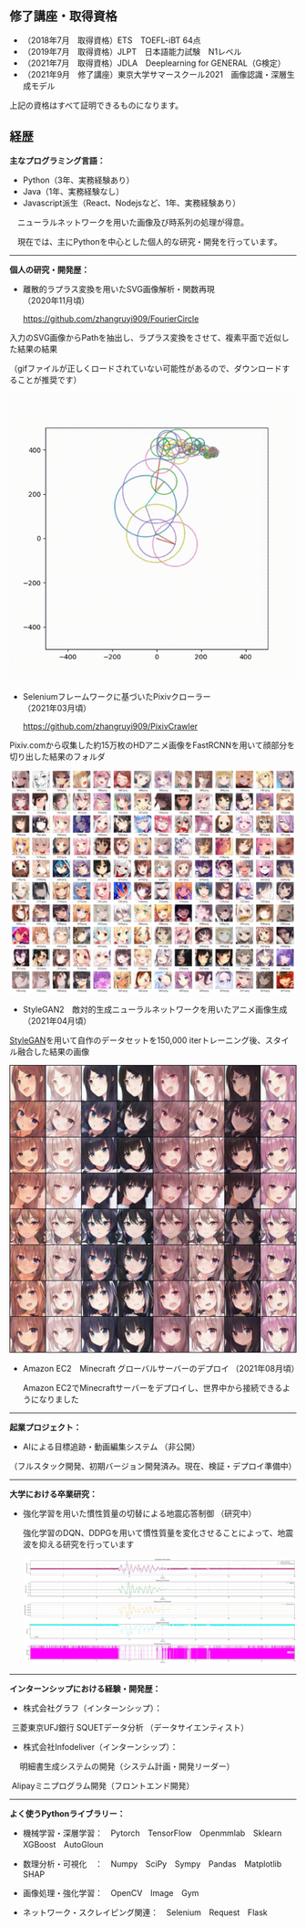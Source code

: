 ## 修了講座・取得資格

* （2018年7月　取得資格）ETS　TOEFL-iBT  64点                                                                                                 
* （2019年7月　取得資格）JLPT　日本語能力試験　N1レベル                                                                            
* （2021年7月　取得資格）JDLA　Deeplearning for GENERAL（G検定）                                                        
* （2021年9月　修了講座）東京大学サマースクール2021　画像認識・深層生成モデル                                  

上記の資格はすべて証明できるものになります。



## 経歴

**主なプログラミング言語：**

* Python（3年、実務経験あり）
* Java（1年、実務経験なし）
* Javascript派生（React、Nodejsなど、1年、実務経験あり）

　ニューラルネットワークを用いた画像及び時系列の処理が得意。

　現在では、主にPythonを中心とした個人的な研究・開発を行っています。



---

**個人の研究・開発歴：**

* 離散的ラプラス変換を用いたSVG画像解析・関数再現　　　　　　　　　　　　　　　 （2020年11月頃）

  <a>https://github.com/zhangruyi909/FourierCircle</a>

入力のSVG画像からPathを抽出し、ラプラス変換をさせて、複素平面で近似した結果の結果

（gifファイルが正しくロードされていない可能性があるので、ダウンロードすることが推奨です）

![fourier](https://github.com/zhangruyi909/Resume/blob/main/img/fourier.gif?raw=true)



* Seleniumフレームワークに基づいたPixivクローラー　　　　　　　      　　　  　　　  （2021年03月頃）

  <a>https://github.com/zhangruyi909/PixivCrawler</a>

Pixiv.comから収集した約15万枚のHDアニメ画像をFastRCNNを用いて顔部分を切り出した結果のフォルダ

![anime_dataset](https://github.com/zhangruyi909/Resume/blob/main/img/anime_dataset.jpg)





* StyleGAN2　敵対的生成ニューラルネットワークを用いたアニメ画像生成　　　　         （2021年04月頃）

[StyleGAN](https://github.com/NVlabs/stylegan2)を用いて自作のデータセットを150,000 iterトレーニング後、スタイル融合した結果の画像

![stylegan_1](https://github.com/zhangruyi909/Resume/blob/main/img/stylegan.jpg)



* Amazon EC2　Minecraft グローバルサーバーのデプロイ                                                     （2021年08月頃）

  Amazon EC2でMinecraftサーバーをデプロイし、世界中から接続できるようになりました

  

---

**起業プロジェクト：**

* AIによる目標追跡・動画編集システム                                                                                           （非公開）

​    （フルスタック開発、初期バージョン開発済み。現在、検証・デプロイ準備中）



---

**大学における卒業研究：**

* 強化学習を用いた慣性質量の切替による地震応答制御                                                               （研究中）

  強化学習のDQN、DDPGを用いて慣性質量を変化させることによって、地震波を抑える研究を行っています

  ![RL](https://github.com/zhangruyi909/Resume/blob/main/img/rl.jpg)

  

---

**インターンシップにおける経験・開発歴：**

* 株式会社グラフ（インターンシップ）：

​           三菱東京UFJ銀行 SQUETデータ分析 （データサイエンティスト）

* 株式会社Infodeliver（インターンシップ）：

　       明細書生成システムの開発（システム計画・開発リーダー）

​           Alipayミニプログラム開発（フロントエンド開発）

 

---

**よく使うPythonライブラリー：**

* 機械学習・深層学習：　Pytorch　TensorFlow　Openmmlab　Sklearn　XGBoost　AutoGloun

* 数理分析・可視化　：　Numpy　SciPy　Sympy　Pandas　Matplotlib　SHAP

* 画像処理・強化学習：　OpenCV　Image　Gym

* ネットワーク・スクレイピング関連：　Selenium　Request　Flask
